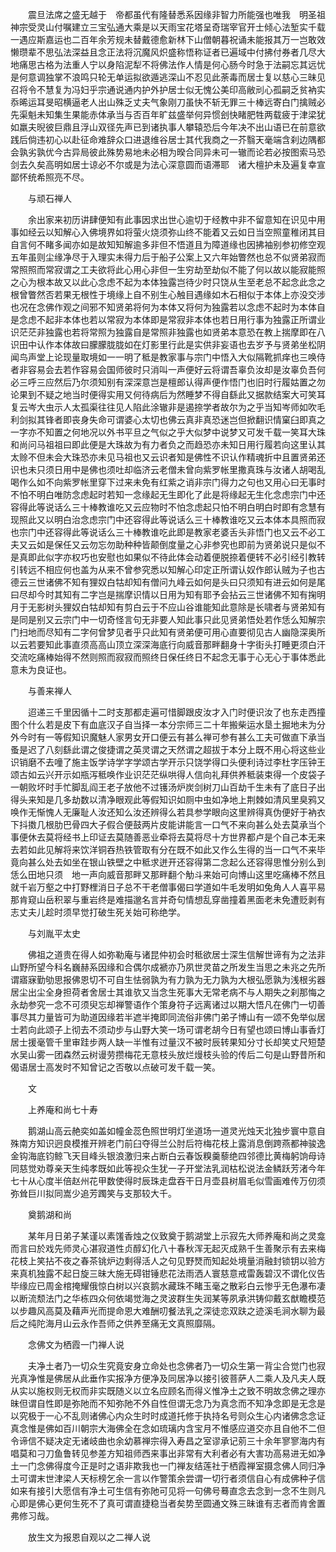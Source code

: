 <!-- { "loadSidebar": true } -->
　　震旦法席之盛无越于　帝都虽代有隆替悉系因缘非智力所能强也唯我　明圣祖神宗受灵山付嘱建立三宝弘通大乘是以天雨宝花塔呈奇瑞宰官开士倾心法堑实千载一遇应斯嘉运也二百年余芳规未替戴德愈新林下山僧朝暮祝诵未能报其万一岂敢效懒瓒辈不思弘法深益且念正法将沉魔风炽盛称悟称证者已遍域中付拂付券者几尽大地痛思古格为法重人宁以身陷泥犁不将佛法作人情是何心肠今时急于法嗣忘其远忧是何意调独掌不浪鸣只轮无单运拟欲遁逃深山不忍见此荼毒而居士复以慈心三昧见召将令不慧复为冯妇乎宗通说通内护外护居士似无愧公美印高敝刓心孤嗣乏贫衲实忝晞运耳旻昭横逼老人出山殊乏丈夫气象刚刀虽快不斩无罪三十棒远寄白门擒贼必先渠魁未知集生果能赤体承当与否百年旷兹盛举何异惯刽快睹肥牲两载疲于津梁犹如羸夫晲彼巨鼎且浮山双径先声已到诸执事人攀辕恐后今年决不出山语已在前意欲践后倘违初心以赴征命难辞众口进退维谷居士其代我商之一芥翳天毫端含刹边隅都会孰劣孰优今古异局彼此殊势易地未必相为暌合同异未可一辙而论若必按图索马恐剑去久矣高明如居士谅必不尔或是为法心深意圆而语滞耶　诸大檀护未及遍复幸宣鄙怀统希照亮不尽。

　　与顽石禅人

　　余出家来初历讲肆便知有此事因求出世心逾切于经教中非不留意知在识见中用事如经云以知解心入佛境界如将萤火烧须弥山终不能着又云如日当空照童稚闭其目自言何不睹多闻亦如是故知知解逾多非但不悟道且为障道缘也因拂袖别参初修空观五年虽则尘缘净尽于入理实未得力后于船子公案上又六年始瞥然也总不似贤弟寂而常照照而常寂谓之工夫欲将此心用心非但一生穷劫至劫似不能了何以故以能寂能照之心为根本故又以此心念虑不起为本体独露岂待少时只饶从生至老总不起念此念之根曾瞥然否若果无根性于境缘上自不别生心触目遇缘如木石相似于本体上亦没交涉也况在念佛作观之间邪不知贤弟将何为本体又将何为独露若以念虑不起时为本体自是念虑不起非本体也若以常寂为本体即是常寂非本体也若日用行事为独露正所谓业识茫茫非独露也若将常照为独露自是常照非独露也如贤弟本意恐在教上揣摩即在八识田中认作本体故曰朦朦胧胧如在灯影里行此是实供非妄语也去岁予与贤弟坐松阴闻鸟声堂上论现量取境如一一明了秪是教家事与宗门中悟入大似隔靴抓痒也三唤侍者非容易会去若作容易会国师彼时只消叫一声便好云将谓吾辜负汝却是汝辜负吾何必三呼三应然后乃尔须知别有深深意岂是檀郎认得声便作悟门也旧时行履姑置之勿论果到不疑之地当时便得实用又何待病后为然睡梦不得自繇此又据款结案大可笑耳复云岑大虫示人太孤渠往往见人陷此涂辙非是遏捺学者故尔为之乎当知岑师如吹毛利剑拟其锋者即丧身失命可谓婆心太切也佛云真非真恐迷岂但掀翻识情窠臼即真之一字亦不知置之何地况以外书平旦之气似之乎大似梦中说梦又可发千载一笑耳大珠和尚问马祖祖曰即此便是大珠故为有力者负之而趋恐亦未知日用行履若向这里认其太赊不但未会大珠恐亦未见马祖也又云识者知是佛性不识认作精魂折中且置贤弟还识也未只须日用中是佛也须吐却临济云老僧未曾向紫罗帐里撒真珠与汝诸人胡喝乱喝作么如不向紫罗帐里穿下过来未免有红紫之诮非宗门得力之句也又用心曰无事时不怕不明白唯防念虑起时若知一念缘起无生即化了此是将缘起无生化念虑宗门中还容得此等说话么三十棒教谁吃又云应物时不怕念虑起只怕不明白明白时即有念慧有现照此又以明白治念虑宗门中还容得此等说话么三十棒教谁吃又云本体本具照而寂也宗门中还容得此等说话么三十棒教谁吃此即是教家老婆舌头非悟门也又云不必工夫又云如是保任又云勿忘勿助种种皆颠倒度量之心非参究也即前为贤弟说只是似不是真即此似字亦权巧也安慰也如果似不待此体会动着便脱捺着便转不必引经引教转引转远不相应何也盖为从来不曾参究悉以知解心印定正所谓认奴作郎认贼为子也古德云三世诸佛不知有狸奴白牯却知有僧问九峰云如何是头曰只须知有进云如何是尾曰尽却今时其知有二字岂是揣摩识情以日用为知有耶予会拈云三世诸佛不知有掬明月于无影树头狸奴白牯却知有剪白云于不应山谷谁能知此意除是长啸者与贤弟知有是同是别又云宗门中一切奇怪言句无非要人知此事只此见贤弟悟处若作恁么知解宗门扫地而尽知有二字何曾梦见者乎只此知有贤弟便可用心直要彻见古人幽隐深奥所以云若要知此事直须高高山顶立深深海底行向威音那畔翻身十字街头打睡更须白汗交流吃痛棒始得不然则照而寂寂而照终日保任终日不起念无事于心无心于事体悉此意未为良证也。

　　与善来禅人

　　迢递三千里因循十二时支那都走遍可惜脚跟皮汝才入门时便识汝了也东走西撞图个什么若是皮下有血底汉子自当择一本分宗师三二十年搬柴运水垦土掘地未为分外今时有一等假知识魔魅人家男女开口便云有甚么禅可参有甚么工夫可做直下承当蚤是迟了八刻繇此谓之俊捷谓之英灵谓之天然谓之超拔于本分上既不用心将这些业识销磨不去噇了施主饭学诗学字学颂古学开示只饶学得口头便利诗过李杜字压钟王颂古如云兴开示如瓶泻秪唤作业识茫茫纵哄得人信向礼拜供养秪装束得一个皮袋子一朝败坏时手忙脚乱阎王老子放他不过镬汤炉炭剑树刀山百劫千生未有了底日子出得头来知是几多劫数以清净眼观此等假知识如厕中虫如净地上荆棘如清风里臭鸦又唤作无惭愧人无廉耻人汝还知么汝还辨得么若具参学眼向这里辨得真伪便好于衲衣下抖擞几根肋巴骨四大子假合便鼓两片皮能讲能言一口气不来向甚么处去莫承当个事便休去莫将经书上印证去莫随善恶业牵将去莫将尽十方世界都卢是个自己本无来去若如此见解将来饮洋铜吞热铁管取有分在既不如此又作么生得的当一口气不来毕竟向甚么处去如坐在银山铁壁之中秪求迸开还容得第二念起么还容得思惟分别么到恁么田地只须　地一声向威音那畔又那畔翻个觔斗来始可向博山这里吃痛棒不然且就千岩万壑之中打野梩消日子总不干老僧事偈曰学道如牛毛发明如兔角人人喜平易那肯窥山岳积翠与重岩终是难描邈名言并奇句情想乱穿凿撞着黑面老未免遭贬剥有志丈夫儿趁时须早觉打破生死关始可称绝学。

　　与刘胤平太史

　　佛祖之道贵在得人如弥勒庵与诸昆仲初会时秪欲居士深生信解世谛有为之法非山野所望今科名巍赫系因缘和合偶尔成褫亦乃夙世灵苗之所发生当思之未兆之先所谓寤寐勤劬思报佛恩切不可自生怯弱孰为有力孰为无力孰为大根弘愿孰为浅根劣器居尘出尘全身担荷者舍居士其谁欤又当念生死事大无常老病不与人期失之刹那悔之永劫参究一念不可须臾忘却禅警语作个策身符子远离诸过以期大悟凡在佛门一切善事尽其力量皆可为助道因缘若半遮半掩即同流俗非佛门弟子博山有一颂不免举似居士若向此颂子上彻去不须动步与山野大笑一场可谓老胡今日有望也颂曰博山事香灯居士援毫管千里审跬步两人缺一半惟有过量汉不被时辰转果知分寸长却笑丈尺短楚水吴山雾一团森然云树谩劳攒梅花无意枝头放烂熳枝头验的传后二句是山野昔所和偈语居士高发时不知曾记之否敬以点破可发千载一笑。

　　文

　　上养庵和尚七十寿

　　鹅湖山高云赩奕如盖如幢金蕊色照世明灯坐道场一道灵光烛天北独步寰中意自殊南方知识迥良模推开辨老门前臼夺得兰公肘后符梅花枝上露消息倒跨燕都神骏逸金钩海底钧鲸飞天目峰头银浪激归来占断白云春饭糗羹藜绝四邻德比黄梅躬饷母诗同慈觉劝尊亲天生纯孝既如此等视众生犹一子开堂法乳润枯松说法金鳞跃芳渚今年七十从心度半倍赵州花甲数使得时辰珠走盘吞干日月壶县树眉毛似雪画难传万仞须弥耸巨川拟同嵩少追芳躅笑与支那较大千。

　　奠鹅湖和尚

　　某年月日弟子某谨以素馐香烛之仪致奠于鹅湖堂上示寂先大师养庵和尚之灵龛而言曰於戏先师灵心湛寂道性贞醇幻化八十春秋浑无起灭成熟千生善聚示有去来梅花枝上笑拈不夜之春茶铫炉边剩得活人之句见野燹而知起处境量消融封锁钥以验方来真机独露不起日旋三昧大施无碍钳锤悲花法雨洒人寰慈意戒雷轰碧汉不谓化仪告毕缘应已周金棺掩耀俄惊白树以兴哀鹅水藏珠不睹玉毫之散彩白云惨乎无色瀑布凄以断流颓法门之华栋四众何依竭觉海之灵波群生失润某等夙承洪铸仰戴玄猷瞻模范以步趣风高莫及藉声光而提命恩大难酬叨餐法乳之深徒恋双趺之迹溪毛涧水聊为最后之纯陀海月山云永作吾师之供养至痛无文真照靡隔。

　　念佛文为栖霞一门禅人说

　　夫净土者乃一切众生究竟安身立命处也念佛者乃一切众生第一背尘合觉门也寂光真净惟是佛居从此垂作实报净方便净及同居净以接引彼菩萨人二乘人及凡夫人既从实以施权则无权而非实既随义以立名应顾名而得义惟净土之致不明故念佛之理亦昧但谓自性即是弥阤而不知弥阤不外自性但谓无念乃为真念而不知净念即是无念是以究极于一心不乱则诸佛心内众生时时成道托修于执持名号则众生心内诸佛念念证真念惟是佛如百川朝宗大海佛全在念如琉璃内含宝月不惟感应道交亦且自他不二但令谛信不疑决定无诸岐曲也余幼慕禅宗得入寿昌之室谬承记莂三十余年寥寥海内有唱莫和刁刀鱼鲁转见参差方知祖师西来事出非常有大利者必有大害功高易进无如净土一门念佛得度今正是时之语非欺我也一门禅友结莲社于栖霞禅室摄念佛人同归净土可谓末世津梁人天标榜乞余一言以作警策余尝谓一切行者须信自心有成佛种子信如来有接引大愿信有净土可生信有弥阤可见将一句佛号蓦直念去念到一念不生则凡心即是佛心更何生死不了真可谓直捷稳当者矣势至圆通文殊三昧谁有志者而肯舍置弗修习哉。

　　放生文为报恩自观以之二禅人说

